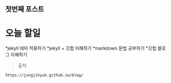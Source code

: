 ## 첫번째 포스트
# 오늘 할일 
*jekyll 테마 적용하기
*jekyll + 깃헙 이해하기
*markdown 문법 공부하기 
*깃헙 블로그 이해하기 
>출처 
```
https://jungjihyuk.github.io/blog/
```
